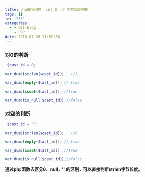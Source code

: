 ```yaml
---
title: php细节问题  int 0  和 空的区别判断
tags: []
id: '266'
categories:
  - - all-blog
    - PHP
date: 2018-07-26 11:52:56
---
```


### 对0的判断

```php
 $cast_id = 0;

var_dump(strlen($cast_id));   //1

var_dump(empty($cast_id)); // true

var_dump(isset($cast_id)); //true

var_dump(is_null($cast_id));//false
```

### 对空的判断

```php
 $cast_id = "";

var_dump(strlen($cast_id));   //0

var_dump(empty($cast_id)); // true

var_dump(isset($cast_id)); //true

var_dump(is_null($cast_id));//false

```

**通过php函数去区分0、null，'',的区别，可以直接判断strlen字节长度。**